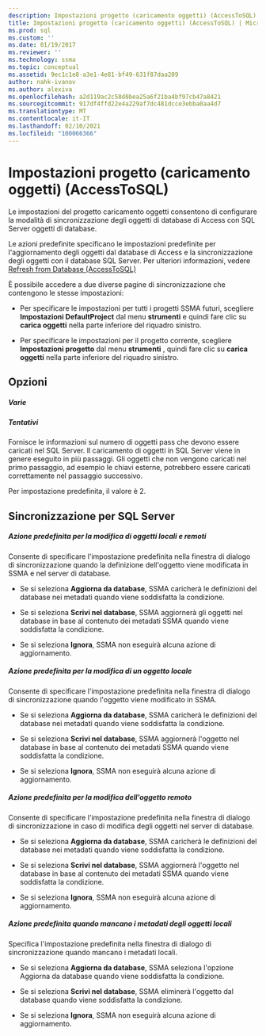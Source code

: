 ```yaml
---
description: Impostazioni progetto (caricamento oggetti) (AccessToSQL)
title: Impostazioni progetto (caricamento oggetti) (AccessToSQL) | Microsoft Docs
ms.prod: sql
ms.custom: ''
ms.date: 01/19/2017
ms.reviewer: ''
ms.technology: ssma
ms.topic: conceptual
ms.assetid: 9ec1c1e8-a3e1-4e81-bf49-631f87daa209
author: nahk-ivanov
ms.author: alexiva
ms.openlocfilehash: a2d119ac2c58d0bea25a6f21ba4bf97cb47a8421
ms.sourcegitcommit: 917df4ffd22e4a229af7dc481dcce3ebba0aa4d7
ms.translationtype: MT
ms.contentlocale: it-IT
ms.lasthandoff: 02/10/2021
ms.locfileid: "100066366"
---
```

# <a name="project-settings-loading-objects-accesstosql"></a>Impostazioni progetto (caricamento oggetti) (AccessToSQL)
Le impostazioni del progetto caricamento oggetti consentono di configurare la modalità di sincronizzazione degli oggetti di database di Access con SQL Server oggetti di database.  
  
Le azioni predefinite specificano le impostazioni predefinite per l'aggiornamento degli oggetti dal database di Access e la sincronizzazione degli oggetti con il database SQL Server. Per ulteriori informazioni, vedere [Refresh from Database &#40;AccessToSQL&#41;](../../ssma/access/refresh-from-database-accesstosql.md)  
  
È possibile accedere a due diverse pagine di sincronizzazione che contengono le stesse impostazioni:  
  
-   Per specificare le impostazioni per tutti i progetti SSMA futuri, scegliere **Impostazioni DefaultProject** dal menu **strumenti** e quindi fare clic su **carica oggetti** nella parte inferiore del riquadro sinistro.  
  
-   Per specificare le impostazioni per il progetto corrente, scegliere **Impostazioni progetto** dal menu **strumenti** , quindi fare clic su **carica oggetti** nella parte inferiore del riquadro sinistro.  
  
## <a name="options"></a>Opzioni  
  
##### <a name="misc"></a>Varie  
  
##### <a name="attempts"></a>Tentativi  
Fornisce le informazioni sul numero di oggetti pass che devono essere caricati nel SQL Server. Il caricamento di oggetti in SQL Server viene in genere eseguito in più passaggi. Gli oggetti che non vengono caricati nel primo passaggio, ad esempio le chiavi esterne, potrebbero essere caricati correttamente nel passaggio successivo.  
  
Per impostazione predefinita, il valore è 2.  
  
## <a name="synchronization-for-sql-server"></a>Sincronizzazione per SQL Server  
  
##### <a name="default-action-on-local-and-remote-object-change"></a>Azione predefinita per la modifica di oggetti locali e remoti  
Consente di specificare l'impostazione predefinita nella finestra di dialogo di sincronizzazione quando la definizione dell'oggetto viene modificata in SSMA e nel server di database.  
  
-   Se si seleziona **Aggiorna da database**, SSMA caricherà le definizioni del database nei metadati quando viene soddisfatta la condizione.  
  
-   Se si seleziona **Scrivi nel database**, SSMA aggiornerà gli oggetti nel database in base al contenuto dei metadati SSMA quando viene soddisfatta la condizione.  
  
-   Se si seleziona **Ignora**, SSMA non eseguirà alcuna azione di aggiornamento.  
  
##### <a name="default-action-on-local-object-change"></a>Azione predefinita per la modifica di un oggetto locale  
Consente di specificare l'impostazione predefinita nella finestra di dialogo di sincronizzazione quando l'oggetto viene modificato in SSMA.  
  
-   Se si seleziona **Aggiorna da database**, SSMA caricherà le definizioni del database nei metadati quando viene soddisfatta la condizione.  
  
-   Se si seleziona **Scrivi nel database**, SSMA aggiornerà l'oggetto nel database in base al contenuto dei metadati SSMA quando viene soddisfatta la condizione.  
  
-   Se si seleziona **Ignora**, SSMA non eseguirà alcuna azione di aggiornamento.  
  
##### <a name="default-action-on-remote-object-change"></a>Azione predefinita per la modifica dell'oggetto remoto  
Consente di specificare l'impostazione predefinita nella finestra di dialogo di sincronizzazione in caso di modifica degli oggetti nel server di database.  
  
-   Se si seleziona **Aggiorna da database**, SSMA caricherà le definizioni del database nei metadati quando viene soddisfatta la condizione.  
  
-   Se si seleziona **Scrivi nel database**, SSMA aggiornerà l'oggetto nel database in base al contenuto dei metadati SSMA quando viene soddisfatta la condizione.  
  
-   Se si seleziona **Ignora**, SSMA non eseguirà alcuna azione di aggiornamento.  
  
##### <a name="default-action-when-local-object-metadata-is-missing"></a>Azione predefinita quando mancano i metadati degli oggetti locali  
Specifica l'impostazione predefinita nella finestra di dialogo di sincronizzazione quando mancano i metadati locali.  
  
-   Se si seleziona **Aggiorna da database**, SSMA seleziona l'opzione Aggiorna da database quando viene soddisfatta la condizione.  
  
-   Se si seleziona **Scrivi nel database**, SSMA eliminerà l'oggetto dal database quando viene soddisfatta la condizione.  
  
-   Se si seleziona **Ignora**, SSMA non eseguirà alcuna azione di aggiornamento.  
  
